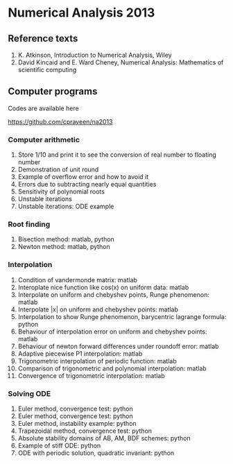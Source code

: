 # Numerical Analysis 2013

## Reference texts

1. K. Atkinson, Introduction to Numerical Analysis, Wiley
1. David Kincaid and E. Ward Cheney, Numerical Analysis: Mathematics of scientific computing

## Computer programs

Codes are available here

https://github.com/cpraveen/na2013

### Computer arithmetic

1. Store 1/10 and print it to see the conversion of real number to floating number
1. Demonstration of unit round
1. Example of overflow error and how to avoid it
1. Errors due to subtracting nearly equal quantities
1. Sensitivity of polynomial roots
1. Unstable iterations
1. Unstable iterations: ODE example

### Root finding

1. Bisection method: matlab, python
1. Newton method: matlab, python

### Interpolation

1. Condition of vandermonde matrix: matlab
1. Interoplate nice function like cos(x) on uniform data: matlab
1. Interpolate on uniform and chebyshev points, Runge phenomenon: matlab
1. Interpolate |x| on uniform and chebyshev points: matlab
1. Interpolation to show Runge phenomenon, barycentric lagrange formula: python
1. Behaviour of interpolation error on uniform and chebyshev points: matlab
1. Behaviour of newton forward differences under roundoff error: matlab
1. Adaptive piecewise P1 interpolation: matlab
1. Trigonometric interpolation of periodic function: matlab
1. Comparison of trigonometric and polynomial interpolation: matlab
1. Convergence of trigonometric interpolation: matlab

### Solving ODE

1. Euler method, convergence test: python
1. Euler method, convergence test: python
1. Euler method, instability example: python
1. Trapezoidal method, convergence test: python
1. Absolute stability domains of AB, AM, BDF schemes: python
1. Example of stiff ODE: python
1. ODE with periodic solution, quadratic invariant: python
